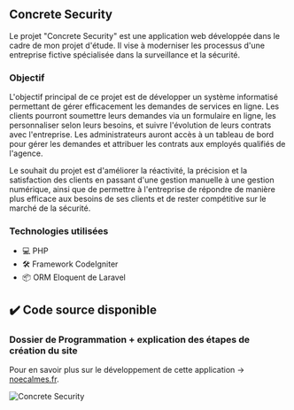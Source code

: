 ## Concrete Security

Le projet "Concrete Security" est une application web développée dans le cadre de mon projet d'étude. Il vise à moderniser les processus d'une entreprise fictive spécialisée dans la surveillance et la sécurité.

### Objectif

L'objectif principal de ce projet est de développer un système informatisé permettant de gérer efficacement les demandes de services en ligne. Les clients pourront soumettre leurs demandes via un formulaire en ligne, les personnaliser selon leurs besoins, et suivre l'évolution de leurs contrats avec l'entreprise. Les administrateurs auront accès à un tableau de bord pour gérer les demandes et attribuer les contrats aux employés qualifiés de l'agence.

Le souhait du projet est d'améliorer la réactivité, la précision et la satisfaction des clients en passant d'une gestion manuelle à une gestion numérique, ainsi que de permettre à l'entreprise de répondre de manière plus efficace aux besoins de ses clients et de rester compétitive sur le marché de la sécurité.

### Technologies utilisées

- 💻 PHP
- 🛠️ Framework CodeIgniter
- 📦 ORM Eloquent de Laravel

## ✔️ Code source disponible 

### Dossier de Programmation + explication des étapes de création du site

Pour en savoir plus sur le développement de cette application → [noecalmes.fr](http://noecalmes.fr/concretesecurity).

![Concrete Security](https://github.com/NoeCalmes/concretsecurity/assets/68471197/77d1bfcd-d855-446e-92aa-0714e9502ed1)

